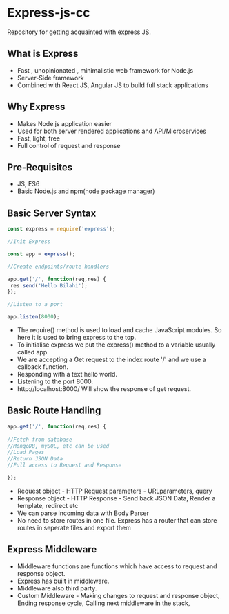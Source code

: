 # Express-js-cc
Repository for getting acquainted with express JS.

## What is Express
* Fast , unopinionated , minimalistic  web framework for Node.js 
* Server-Side framework
* Combined with React JS, Angular JS to build full stack applications 

## Why Express

* Makes Node.js application easier 
* Used for both server rendered applications and API/Microservices 
* Fast, light, free
* Full control of request and response 

## Pre-Requisites 

* JS, ES6
* Basic Node.js and npm(node package manager)

## Basic Server Syntax

```javascript
const express = require('express');

//Init Express

const app = express();

//Create endpoints/route handlers

app.get('/', function(req,res) {
 res.send('Hello Bilahi');
});

//Listen to a port 

app.listen(8000);

```
* The require() method is used to load and cache JavaScript modules. So here it is used to bring express to the top.
* To initialise express we put the express() method to a variable usually called app.
* We are accepting a Get request to the index route '/' and we use a callback function.
* Responding with a text hello world. 
* Listening to the port 8000. 
* http://localhost:8000/ Will show the response of get request. 

## Basic Route Handling 

```javascript 
app.get('/', function(req,res) {
 
//Fetch from database
//MongoDB, mySQL, etc can be used 
//Load Pages
//Return JSON Data
//Full access to Request and Response

});

```
* Request object - HTTP Request parameters - URLparameters, query
* Response object - HTTP Response - Send back JSON Data, Render a template, redirect etc
* We can parse incoming data with Body Parser
* No need to store routes in one file. Express has a router that can store routes in seperate files and export them 

## Express Middleware 

* Middleware functions are functions which have access to request and response object. 
* Express has built in middleware.
* Middleware also third party. 
* Custom Middleware - Making changes to request and response object, Ending response cycle, Calling next middleware in the stack, 

